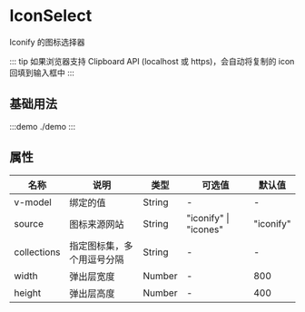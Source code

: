 # IconSelect

Iconify 的图标选择器

::: tip
如果浏览器支持 Clipboard API (localhost 或 https)，会自动将复制的 icon 回填到输入框中
:::

## 基础用法

:::demo
./demo
:::


## 属性

| 名称        | 说明                       | 类型   | 可选值                | 默认值    |
| ----------- | -------------------------- | ------ | --------------------- | --------- |
| v-model     | 绑定的值                   | String | -                     | -         |
| source      | 图标来源网站               | String | "iconify" \| "icones" | "iconify" |
| collections | 指定图标集，多个用逗号分隔 | String | -                     | -         |
| width       | 弹出层宽度                 | Number | -                     | 800       |
| height      | 弹出层高度                 | Number | -                     | 400       |
